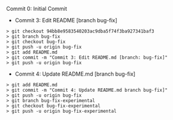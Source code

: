 Commit 0: Initial Commit
- Commit 3: Edit README [branch bug-fix]
```
> git checkout 94bb8e9583540203ac9dba5f74f3ba927341baf3
> git branch bug-fix
> git checkout bug-fix
> git push -u origin bug-fix
> git add README.md
> git commit -m "Commit 3: Edit README.md [branch: bug-fix]"
> git push -u origin bug-fix
```
- Commit 4: Update README.md [branch bug-fix]
```
> git add README.md
> git commit -m "Commit 4: Update README.md branch bug-fix]"
> git push -u origin bug-fix
> git branch bug-fix-experimental
> git checkout bug-fix-experimental
> git push -u origin bug-fix-experimental
```